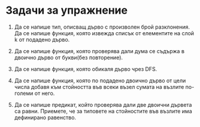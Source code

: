 # Задачи за упражнение

1) Да се напише тип, описващ дърво с произволен брой разклонения. Да се напише функция, която извежда списък от елементите на слой k от подадено дърво.

2) Да се напише функция, която проверява дали дума се съдържа в двоично дърво от букви(без повторение).

3) Да се напише функция, която обикаля дърво чрез DFS.

4) Да се напише функция, която по подадено двоично дърво от цели числа добавя към стойността във всеки възел сумата на възлите по-големи от него.

5) Да се напише предикат, който проверява дали две двоични дървета са равни. Приемете, че за типовете на стойностите във възлите има дефинирано равенство.